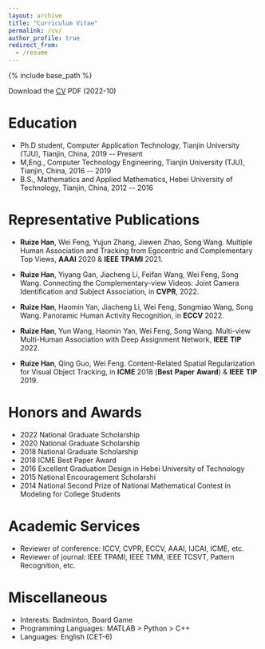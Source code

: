 ```yaml
---
layout: archive
title: "Curriculum Vitae"
permalink: /cv/
author_profile: true
redirect_from:
  - /resume
---
```


{% include base_path %}

Download the [CV](http://ruizehan.github.io/files/resume_ruize_221010.pdf) PDF (2022-10)

Education
======

* Ph.D student, Computer Application Technology, Tianjin University (TJU), Tianjin, China, 2019 -- Present
* M,Eng., Computer Technology Engineering, Tianjin University (TJU), Tianjin, China, 2016 -- 2019
* B.S., Mathematics and Applied Mathematics, Hebei University of Technology, Tianjin, China, 2012 -- 2016


Representative Publications
======

 * **Ruize Han**, Wei Feng, Yujun Zhang, Jiewen Zhao, Song Wang. Multiple Human Association and Tracking from Egocentric and Complementary Top Views, __AAAI__ 2020 & __IEEE__ __TPAMI__ 2021.
 
 * **Ruize Han**, Yiyang Gan, Jiacheng Li, Feifan Wang, Wei Feng, Song Wang. Connecting the Complementary-view Videos: Joint Camera Identification and Subject Association, in __CVPR__, 2022.
 
 * **Ruize Han**, Haomin Yan, Jiacheng Li, Wei Feng, Songmiao Wang, Song Wang. Panoramic Human Activity Recognition, in __ECCV__ 2022.
 
 * **Ruize Han**, Yun Wang, Haomin Yan, Wei Feng, Song Wang. Multi-view Multi-Human Association with Deep Assignment Network, __IEEE__ __TIP__ 2022.
 
 * **Ruize Han**, Qing Guo, Wei Feng. Content-Related Spatial Regularization for Visual Object Tracking, in __ICME__ 2018 (__Best__ __Paper__ __Award__) & __IEEE__ __TIP__ 2019.

   
Honors and Awards
======
* 2022 National Graduate Scholarship 
* 2020 National Graduate Scholarship 
* 2018 National Graduate Scholarship 
* 2018 ICME Best Paper Award 
* 2016 Excellent Graduation Design in Hebei University of Technology
* 2015 National Encouragement Scholarshi
* 2014 National Second Prize of National Mathematical Contest in Modeling for College Students

Academic Services
======
 * Reviewer of conference: ICCV, CVPR, ECCV, AAAI, IJCAI, ICME, etc.
 * Reviewer of journal: IEEE TPAMI, IEEE TMM, IEEE TCSVT, Pattern Recognition, etc.
  
Miscellaneous
======
  * Interests: Badminton, Board Game
  * Programming Languages: MATLAB > Python > C++
  * Languages: English (CET-6)
